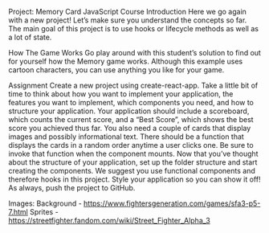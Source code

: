 Project: Memory Card JavaScript Course Introduction Here we go again with a new project! Let’s make sure you understand the concepts so far. The main goal of this project is to use hooks or lifecycle methods as well as a lot of state.

How The Game Works Go play around with this student’s solution to find out for yourself how the Memory game works. Although this example uses cartoon characters, you can use anything you like for your game.

Assignment Create a new project using create-react-app. Take a little bit of time to think about how you want to implement your application, the features you want to implement, which components you need, and how to structure your application. Your application should include a scoreboard, which counts the current score, and a “Best Score”, which shows the best score you achieved thus far. You also need a couple of cards that display images and possibly informational text. There should be a function that displays the cards in a random order anytime a user clicks one. Be sure to invoke that function when the component mounts. Now that you’ve thought about the structure of your application, set up the folder structure and start creating the components. We suggest you use functional components and therefore hooks in this project. Style your application so you can show it off! As always, push the project to GitHub.

Images: 
Background - https://www.fightersgeneration.com/games/sfa3-p5-7.html
Sprites - https://streetfighter.fandom.com/wiki/Street_Fighter_Alpha_3 